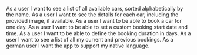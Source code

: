 As a user I want to see a list of all available cars, sorted alphabetically by the name.
As a user I want to see the details for each car, including the provided image, if available.
As a user I want to be able to book a car for one day.
As a user I want to be able to set a custom booking start date and time.
As a user I want to be able to define the booking duration in days.
As a user I want to see a list of all my current and previous bookings.
As a german user I want the app to support my native language.